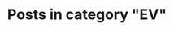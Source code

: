 ---
layout: categorypage
title: Posts in category "EV"
tag: EV
slug: ev
categories: [EV]
robots: noindex
---